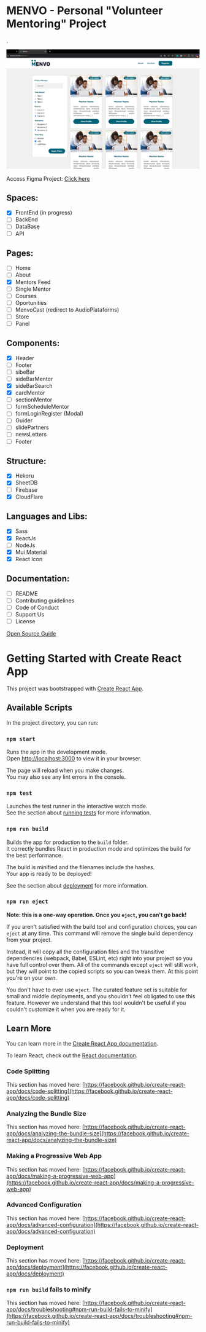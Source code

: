 # MENVO - Personal "Volunteer Mentoring" Project
.

<a href="https://menvo.com.br/" target="_blank"><img src="./src/assets/img/menvoprint.png" alt="Menvo Page Preview"/></a>

Access Figma Project: <a href="https://www.figma.com/file/wrHHY7yyZFlbtgGujHHo7M/Menvo---Projeto-Latino-Ware?node-id=303%3A1896" target="_blank">Click here</a>

## Spaces:
- [x] FrontEnd (in progress)
- [ ] BackEnd
- [ ] DataBase
- [ ] API

## Pages:
- [ ] Home
- [ ] About
- [x] Mentors Feed
- [ ] Single Mentor
- [ ] Courses
- [ ] Oportunities
- [ ] MenvoCast (redirect to AudioPlataforms)
- [ ] Store
- [ ] Panel

## Components:
- [x] Header
- [ ] Footer
- [ ] sibeBar
- [ ] sideBarMentor
- [x] sideBarSearch
- [x] cardMentor
- [ ] sectionMentor
- [ ] formScheduleMentor
- [ ] formLoginRegister (Modal)
- [ ] Guider
- [ ] slidePartners
- [ ] newsLetters
- [ ] Footer

## Structure:
- [x] Hekoru
- [x] SheetDB
- [ ] Firebase
- [x] CloudFlare

## Languages and Libs:
- [x] Sass
- [x] ReactJs
- [ ] NodeJs
- [x] Mui Material
- [x] React Icon

## Documentation:
- [ ] README
- [ ] Contributing guidelines
- [ ] Code of Conduct
- [ ] Support Us
- [ ] License

<a href="https://opensource.guide/pt/starting-a-project/" target="_blank">Open Source Guide</a>



# Getting Started with Create React App

This project was bootstrapped with [Create React App](https://github.com/facebook/create-react-app).

## Available Scripts

In the project directory, you can run:

### `npm start`

Runs the app in the development mode.\
Open [http://localhost:3000](http://localhost:3000) to view it in your browser.

The page will reload when you make changes.\
You may also see any lint errors in the console.

### `npm test`

Launches the test runner in the interactive watch mode.\
See the section about [running tests](https://facebook.github.io/create-react-app/docs/running-tests) for more information.

### `npm run build`

Builds the app for production to the `build` folder.\
It correctly bundles React in production mode and optimizes the build for the best performance.

The build is minified and the filenames include the hashes.\
Your app is ready to be deployed!

See the section about [deployment](https://facebook.github.io/create-react-app/docs/deployment) for more information.

### `npm run eject`

**Note: this is a one-way operation. Once you `eject`, you can't go back!**

If you aren't satisfied with the build tool and configuration choices, you can `eject` at any time. This command will remove the single build dependency from your project.

Instead, it will copy all the configuration files and the transitive dependencies (webpack, Babel, ESLint, etc) right into your project so you have full control over them. All of the commands except `eject` will still work, but they will point to the copied scripts so you can tweak them. At this point you're on your own.

You don't have to ever use `eject`. The curated feature set is suitable for small and middle deployments, and you shouldn't feel obligated to use this feature. However we understand that this tool wouldn't be useful if you couldn't customize it when you are ready for it.

## Learn More

You can learn more in the [Create React App documentation](https://facebook.github.io/create-react-app/docs/getting-started).

To learn React, check out the [React documentation](https://reactjs.org/).

### Code Splitting

This section has moved here: [https://facebook.github.io/create-react-app/docs/code-splitting](https://facebook.github.io/create-react-app/docs/code-splitting)

### Analyzing the Bundle Size

This section has moved here: [https://facebook.github.io/create-react-app/docs/analyzing-the-bundle-size](https://facebook.github.io/create-react-app/docs/analyzing-the-bundle-size)

### Making a Progressive Web App

This section has moved here: [https://facebook.github.io/create-react-app/docs/making-a-progressive-web-app](https://facebook.github.io/create-react-app/docs/making-a-progressive-web-app)

### Advanced Configuration

This section has moved here: [https://facebook.github.io/create-react-app/docs/advanced-configuration](https://facebook.github.io/create-react-app/docs/advanced-configuration)

### Deployment

This section has moved here: [https://facebook.github.io/create-react-app/docs/deployment](https://facebook.github.io/create-react-app/docs/deployment)

### `npm run build` fails to minify

This section has moved here: [https://facebook.github.io/create-react-app/docs/troubleshooting#npm-run-build-fails-to-minify](https://facebook.github.io/create-react-app/docs/troubleshooting#npm-run-build-fails-to-minify)
